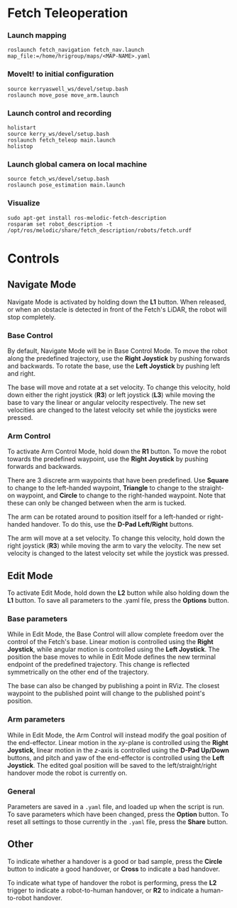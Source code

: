 # Fetch Teleoperation

### Launch mapping

    roslaunch fetch_navigation fetch_nav.launch map_file:=/home/hrigroup/maps/<MAP-NAME>.yaml


### MoveIt! to initial configuration

    source kerryaswell_ws/devel/setup.bash
    roslaunch move_pose move_arm.launch


### Launch control and recording

    holistart
    source kerry_ws/devel/setup.bash
    roslaunch fetch_teleop main.launch
    holistop

### Launch global camera on local machine

    source fetch_ws/devel/setup.bash
    roslaunch pose_estimation main.launch

### Visualize

    sudo apt-get install ros-melodic-fetch-description
    rosparam set robot_description -t /opt/ros/melodic/share/fetch_description/robots/fetch.urdf

# Controls

## Navigate Mode
Navigate Mode is activated by holding down the **L1** button. When released, or when an obstacle is detected in front of the Fetch's LiDAR, the robot will stop completely. 

### Base Control
By default, Navigate Mode will be in Base Control Mode. To move the robot along the predefined trajectory, use the **Right Joystick** by pushing forwards and backwards. To rotate the base, use the **Left Joystick** by pushing left and right.

The base will move and rotate at a set velocity. To change this velocity, hold down either the right joystick (**R3**) or left joystick (**L3**) while moving the base to vary the linear or angular velocity respectively. The new set velocities are changed to the latest velocity set while the joysticks were pressed.

### Arm Control
To activate Arm Control Mode, hold down the **R1** button. To move the robot towards the predefined waypoint, use the **Right Joystick** by pushing forwards and backwards. 

There are 3 discrete arm waypoints that have been predefined. Use **Square** to change to the left-handed waypoint, **Triangle** to change to the straight-on waypoint, and **Circle** to change to the right-handed waypoint. Note that these can only be changed between when the arm is tucked.

The arm can be rotated around to position itself for a left-handed or right-handed handover. To do this, use the **D-Pad Left/Right** buttons. 

The arm will move at a set velocity. To change this velocity, hold down the right joystick (**R3**) while moving the arm to vary the velocity. The new set velocity is changed to the latest velocity set while the joystick was pressed.

## Edit Mode

To activate Edit Mode, hold down the **L2** button while also holding down the **L1** button. To save all parameters to the .yaml file, press the **Options** button. 

### Base parameters
While in Edit Mode, the Base Control will allow complete freedom over the control of the Fetch's base.  Linear motion is controlled using the **Right Joystick**, while angular motion is controlled using the **Left Joystick**. The position the base moves to while in Edit Mode defines the new terminal endpoint of the predefined trajectory. This change is reflected symmetrically on the other end of the trajectory.

The base can also be changed by publishing a point in RViz. The closest waypoint to the published point will change to the published point's position.

### Arm parameters
While in Edit Mode, the Arm Control will instead modify the goal position of the end-effector. Linear motion in the $xy$-plane is controlled using the **Right Joystick**, linear motion in the $z$-axis is controlled using the **D-Pad Up/Down** buttons, and pitch and yaw of the end-effector is controlled using the **Left Joystick**. The edited goal position will be saved to the left/straight/right handover mode the robot is currently on.

### General
Parameters are saved in a `.yaml` file, and loaded up when the script is run. To save parameters which have been changed, press the **Option** button. To reset all settings to those currently in the `.yaml` file, press the **Share** button.


## Other
To indicate whether a handover is a good or bad sample, press the **Circle** button to indicate a good handover, or **Cross** to indicate a bad handover.

To indicate what type of handover the robot is performing, press the **L2** trigger to indicate a robot-to-human handover, or **R2** to indicate a human-to-robot handover.

